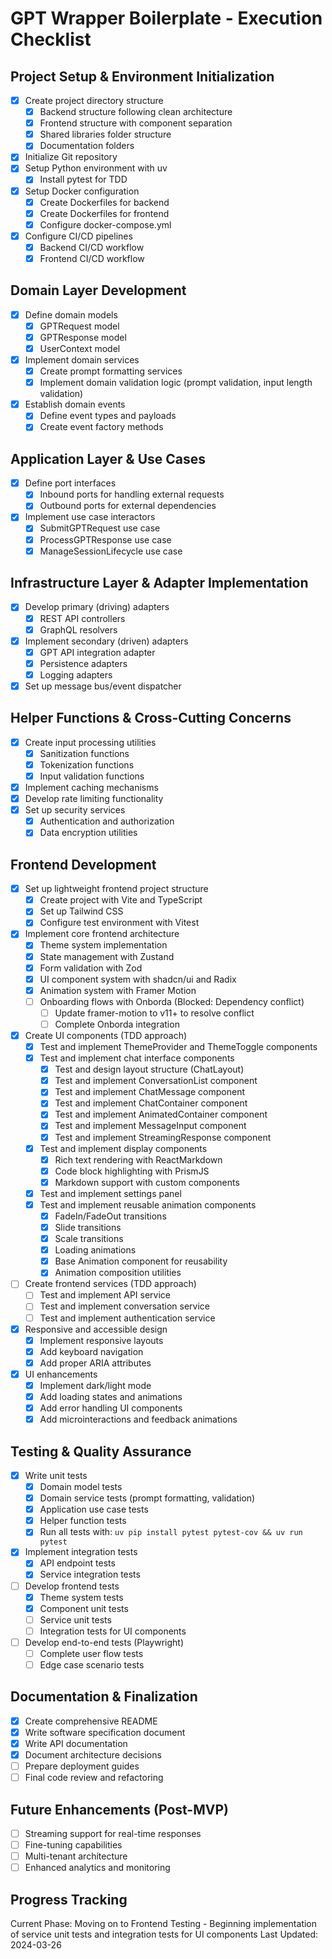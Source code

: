 # GPT Wrapper Boilerplate - Execution Checklist

## Project Setup & Environment Initialization

- [x] Create project directory structure
  - [x] Backend structure following clean architecture
  - [x] Frontend structure with component separation
  - [x] Shared libraries folder structure
  - [x] Documentation folders
- [x] Initialize Git repository
- [x] Setup Python environment with uv
  - [x] Install pytest for TDD
- [x] Setup Docker configuration
  - [x] Create Dockerfiles for backend
  - [x] Create Dockerfiles for frontend
  - [x] Configure docker-compose.yml
- [x] Configure CI/CD pipelines
  - [x] Backend CI/CD workflow
  - [x] Frontend CI/CD workflow

## Domain Layer Development

- [x] Define domain models
  - [x] GPTRequest model
  - [x] GPTResponse model
  - [x] UserContext model
- [x] Implement domain services
  - [x] Create prompt formatting services
  - [x] Implement domain validation logic (prompt validation, input length validation)
- [x] Establish domain events
  - [x] Define event types and payloads
  - [x] Create event factory methods

## Application Layer & Use Cases

- [x] Define port interfaces
  - [x] Inbound ports for handling external requests
  - [x] Outbound ports for external dependencies
- [x] Implement use case interactors
  - [x] SubmitGPTRequest use case
  - [x] ProcessGPTResponse use case
  - [x] ManageSessionLifecycle use case

## Infrastructure Layer & Adapter Implementation

- [x] Develop primary (driving) adapters
  - [x] REST API controllers
  - [x] GraphQL resolvers
- [x] Implement secondary (driven) adapters
  - [x] GPT API integration adapter
  - [x] Persistence adapters
  - [x] Logging adapters
- [x] Set up message bus/event dispatcher

## Helper Functions & Cross-Cutting Concerns

- [x] Create input processing utilities
  - [x] Sanitization functions
  - [x] Tokenization functions
  - [x] Input validation functions
- [x] Implement caching mechanisms
- [x] Develop rate limiting functionality
- [x] Set up security services
  - [x] Authentication and authorization
  - [x] Data encryption utilities

## Frontend Development

- [x] Set up lightweight frontend project structure
  - [x] Create project with Vite and TypeScript
  - [x] Set up Tailwind CSS
  - [x] Configure test environment with Vitest
- [x] Implement core frontend architecture
  - [x] Theme system implementation
  - [x] State management with Zustand
  - [x] Form validation with Zod
  - [x] UI component system with shadcn/ui and Radix
  - [x] Animation system with Framer Motion
  - [ ] Onboarding flows with Onborda (Blocked: Dependency conflict)
    - [ ] Update framer-motion to v11+ to resolve conflict
    - [ ] Complete Onborda integration
- [x] Create UI components (TDD approach)
  - [x] Test and implement ThemeProvider and ThemeToggle components
  - [x] Test and implement chat interface components
    - [x] Test and design layout structure (ChatLayout)
    - [x] Test and implement ConversationList component
    - [x] Test and implement ChatMessage component
    - [x] Test and implement ChatContainer component
    - [x] Test and implement AnimatedContainer component
    - [x] Test and implement MessageInput component
    - [x] Test and implement StreamingResponse component
  - [x] Test and implement display components
    - [x] Rich text rendering with ReactMarkdown
    - [x] Code block highlighting with PrismJS
    - [x] Markdown support with custom components
  - [x] Test and implement settings panel
  - [x] Test and implement reusable animation components
    - [x] FadeIn/FadeOut transitions
    - [x] Slide transitions
    - [x] Scale transitions
    - [x] Loading animations
    - [x] Base Animation component for reusability
    - [x] Animation composition utilities
- [ ] Create frontend services (TDD approach)
  - [ ] Test and implement API service
  - [ ] Test and implement conversation service
  - [ ] Test and implement authentication service
- [x] Responsive and accessible design
  - [x] Implement responsive layouts
  - [x] Add keyboard navigation
  - [x] Add proper ARIA attributes
- [x] UI enhancements
  - [x] Implement dark/light mode
  - [x] Add loading states and animations
  - [x] Add error handling UI components
  - [x] Add microinteractions and feedback animations

## Testing & Quality Assurance

- [x] Write unit tests
  - [x] Domain model tests
  - [x] Domain service tests (prompt formatting, validation)
  - [x] Application use case tests
  - [x] Helper function tests
  - [x] Run all tests with: `uv pip install pytest pytest-cov && uv run pytest`
- [x] Implement integration tests
  - [x] API endpoint tests
  - [x] Service integration tests
- [ ] Develop frontend tests
  - [x] Theme system tests
  - [x] Component unit tests
  - [ ] Service unit tests
  - [ ] Integration tests for UI components
- [ ] Develop end-to-end tests (Playwright)
  - [ ] Complete user flow tests
  - [ ] Edge case scenario tests

## Documentation & Finalization

- [x] Create comprehensive README
- [x] Write software specification document
- [x] Write API documentation
- [x] Document architecture decisions
- [ ] Prepare deployment guides
- [ ] Final code review and refactoring

## Future Enhancements (Post-MVP)

- [ ] Streaming support for real-time responses
- [ ] Fine-tuning capabilities
- [ ] Multi-tenant architecture
- [ ] Enhanced analytics and monitoring

## Progress Tracking

Current Phase: Moving on to Frontend Testing - Beginning implementation of service unit tests and integration tests for UI components
Last Updated: 2024-03-26
